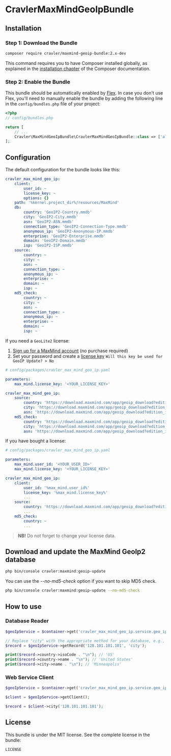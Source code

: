 # CravlerMaxMindGeoIpBundle

## Installation

### Step 1: Download the Bundle

``` bash
composer require cravler/maxmind-geoip-bundle:2.x-dev
```

This command requires you to have Composer installed globally, as explained
in the [installation chapter](https://getcomposer.org/doc/00-intro.md) of the Composer documentation.

### Step 2: Enable the Bundle

This bundle should be automatically enabled by [Flex](https://symfony.com/doc/current/setup/flex.html).
In case you don't use Flex, you'll need to manually enable the bundle by
adding the following line in the `config/bundles.php` file of your project:

``` php
<?php
// config/bundles.php

return [
    // ...
    Cravler\MaxMindGeoIpBundle\CravlerMaxMindGeoIpBundle::class => ['all' => true],
];
```

## Configuration

The default configuration for the bundle looks like this:

``` yaml
cravler_max_mind_geo_ip:
    client:
        user_id: ~
        license_key: ~
        options: {}
    path: '%kernel.project_dir%/resources/MaxMind'
    db:
        country: 'GeoIP2-Country.mmdb'
        city: 'GeoIP2-City.mmdb'
        asn: 'GeoIP2-ASN.mmdb'
        connection_type: 'GeoIP2-Connection-Type.mmdb'
        anonymous_ip: 'GeoIP2-Anonymous-IP.mmdb'
        enterprise: 'GeoIP2-Enterprise.mmdb'
        domain: 'GeoIP2-Domain.mmdb'
        isp: 'GeoIP2-ISP.mmdb'
    source:
        country: ~
        city: ~
        asn: ~
        connection_type: ~
        anonymous_ip: ~
        enterprise: ~
        domain: ~
        isp: ~
    md5_check:
        country: ~
        city: ~
        asn: ~
        connection_type: ~
        anonymous_ip: ~
        enterprise: ~
        domain: ~
        isp: ~
```

If you need a `GeoLite2` license:

1. [Sign up for a MaxMind account](https://www.maxmind.com/en/geolite2/signup) (no purchase required)
2. Set your password and create a [license key](https://www.maxmind.com/en/accounts/current/license-key)
    `Will this key be used for GeoIP Update? > No`

```yaml
# config/packages/cravler_max_mind_geo_ip.yaml

parameters:
    max_mind.license_key: '<YOUR_LICENSE_KEY>'

cravler_max_mind_geo_ip:
    source:
        country: 'https://download.maxmind.com/app/geoip_download?edition_id=GeoLite2-Country&suffix=tar.gz&license_key=%max_mind.license_key%'
        city: 'https://download.maxmind.com/app/geoip_download?edition_id=GeoLite2-City&suffix=tar.gz&license_key=%max_mind.license_key%'
        asn: 'https://download.maxmind.com/app/geoip_download?edition_id=GeoLite2-ASN&suffix=tar.gz&license_key=%max_mind.license_key%'
    md5_check:
        country: 'https://download.maxmind.com/app/geoip_download?edition_id=GeoLite2-Country&suffix=tar.gz.md5&license_key=%max_mind.license_key%'
        city: 'https://download.maxmind.com/app/geoip_download?edition_id=GeoLite2-City&suffix=tar.gz.md5&license_key=%max_mind.license_key%'
        asn: 'https://download.maxmind.com/app/geoip_download?edition_id=GeoLite2-ASN&suffix=tar.gz.md5&license_key=%max_mind.license_key%'
```

If you have bought a license:

``` yaml
# config/packages/cravler_max_mind_geo_ip.yaml

parameters:
    max_mind.user_id: '<YOUR_USER_ID>'
    max_mind.license_key: '<YOUR_LICENSE_KEY>'

cravler_max_mind_geo_ip:
    client:
        user_id: '%max_mind.user_id%'
        license_key: '%max_mind.license_key%'
        ...
    source:
        country: 'https://download.maxmind.com/app/geoip_download?edition_id=GeoIP2-Country&suffix=tar.gz&license_key=%max_mind.license_key%'
        ...
    md5_check:
        country: ~
        ...
```

> **NB!** Do not forget to change your license data.

## Download and update the MaxMind GeoIp2 database

``` bash
php bin/console cravler:maxmind:geoip-update
```

You can use the *--no-md5-check* option if you want to skip MD5 check.

``` bash
php bin/console cravler:maxmind:geoip-update --no-md5-check
```

## How to use

### Database Reader

``` php
$geoIpService = $container->get('cravler_max_mind_geo_ip.service.geo_ip_service');

// Replace "city" with the appropriate method for your database, e.g., "country".
$record = $geoIpService->getRecord('128.101.101.101', 'city');

print($record->country->isoCode . "\n"); // 'US'
print($record->country->name . "\n"); // 'United States'
print($record->city->name . "\n"); // 'Minneapolis'
```

### Web Service Client

``` php
$geoIpService = $container->get('cravler_max_mind_geo_ip.service.geo_ip_service');

$client = $geoIpService->getClient();

$record = $client->city('128.101.101.101');
```

## License

This bundle is under the MIT license. See the complete license in the bundle:

```
LICENSE
```
